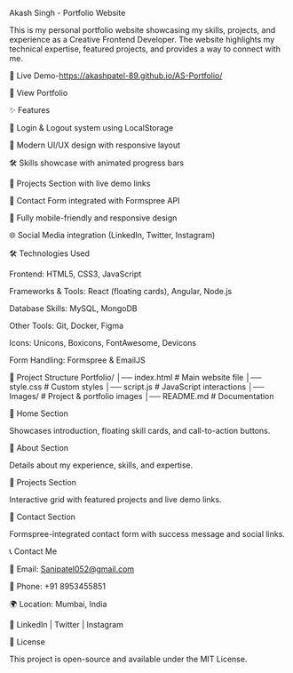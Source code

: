 Akash Singh - Portfolio Website

This is my personal portfolio website showcasing my skills, projects, and experience as a Creative Frontend Developer. The website highlights my technical expertise, featured projects, and provides a way to connect with me.

🚀 Live Demo-https://akashpatel-89.github.io/AS-Portfolio/

🔗 View Portfolio

✨ Features

🔑 Login & Logout system using LocalStorage

🎨 Modern UI/UX design with responsive layout

🛠️ Skills showcase with animated progress bars

💼 Projects Section with live demo links

📩 Contact Form integrated with Formspree API

📱 Fully mobile-friendly and responsive design

🌐 Social Media integration (LinkedIn, Twitter, Instagram)

🛠️ Technologies Used

Frontend: HTML5, CSS3, JavaScript

Frameworks & Tools: React (floating cards), Angular, Node.js

Database Skills: MySQL, MongoDB

Other Tools: Git, Docker, Figma

Icons: Unicons, Boxicons, FontAwesome, Devicons

Form Handling: Formspree & EmailJS

📂 Project Structure
Portfolio/
│── index.html        # Main website file
│── style.css         # Custom styles
│── script.js         # JavaScript interactions
│── Images/           # Project & portfolio images
│── README.md         # Documentation

🔹 Home Section

Showcases introduction, floating skill cards, and call-to-action buttons.

🔹 About Section

Details about my experience, skills, and expertise.

🔹 Projects Section

Interactive grid with featured projects and live demo links.

🔹 Contact Section

Formspree-integrated contact form with success message and social links.

📞 Contact Me

📧 Email: Sanipatel052@gmail.com

📱 Phone: +91 8953455851

🌍 Location: Mumbai, India

🔗 LinkedIn
 | Twitter
 | Instagram

📝 License

This project is open-source and available under the MIT License.
